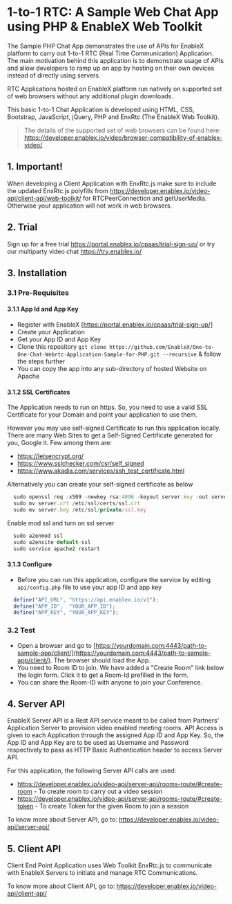# 1-to-1 RTC: A Sample Web Chat App using PHP & EnableX Web Toolkit

The Sample PHP Chat App demonstrates the use of APIs for EnableX platform to carry out 1-to-1 RTC (Real Time Communication) Application. The main motivation behind this application is to demonstrate usage of APIs and allow developers to ramp up on app by hosting on their own devices instead of directly using servers.

RTC Applications hosted on EnableX platform run natively on supported set of web browsers without any additional plugin downloads. 

This basic 1-to-1 Chat Application is developed using HTML, CSS, Bootstrap, JavaScript, jQuery, PHP and EnxRtc (The EnableX Web Toolkit). 

>The details of the supported set of web browsers can be found here:
https://developer.enablex.io/video/browser-compatibility-of-enablex-video/


## 1. Important!

When developing a Client Application with EnxRtc.js make sure to include the updated EnxRtc.js polyfills from https://developer.enablex.io/video-api/client-api/web-toolkit/ for RTCPeerConnection and getUserMedia. Otherwise your application will not work in web browsers.


## 2. Trial

Sign up for a free trial https://portal.enablex.io/cpaas/trial-sign-up/ or try our multiparty video chat https://try.enablex.io/


## 3. Installation

### 3.1 Pre-Requisites

#### 3.1.1 App Id and App Key 

* Register with EnableX [https://portal.enablex.io/cpaas/trial-sign-up/] 
* Create your Application
* Get your App ID and App Key
* Clone this repository `git clone https://github.com/EnableX/One-to-One-Chat-Webrtc-Application-Sample-for-PHP.git --recursive` & follow the steps further 
* You can copy the app into any sub-directory of hosted Website on Apache

#### 3.1.2 SSL Certificates

The Application needs to run on https. So, you need to use a valid SSL Certificate for your Domain and point your application to use them. 

However you may use self-signed Certificate to run this application locally. There are many Web Sites to get a Self-Signed Certificate generated for you, Google it. Few among them are:

* https://letsencrypt.org/
* https://www.sslchecker.com/csr/self_signed
* https://www.akadia.com/services/ssh_test_certificate.html

Alternatively you can create your self-signed certificate as below
```javascript
  sudo openssl req -x509 -newkey rsa:4096 -keyout server.key -out server.crt -days 10000 -nodes
  sudo mv server.crt /etc/ssl/certs/ssl.crt
  sudo mv server.key /etc/ssl/private/ssl.key
```
Enable mod ssl and turn on ssl server
```javascript
  sudo a2enmod ssl
  sudo a2ensite default-ssl
  sudo service apache2 restart
```

#### 3.1.3 Configure

* Before you can run this application, configure the service by editing `api/config.php` file to use your app ID and app key

```javascript
  define("API_URL",	"https://api.enablex.io/v1");
  define("APP_ID",	"YOUR_APP_ID");
  define("APP_KEY",	"YOUR_APP_KEY");
```

### 3.2 Test 

* Open a browser and go to [https://yourdomain.com:4443/path-to-sample-app/client/](https://yourdomain.com:4443/path-to-sample-app/client/). The browser should load the App. 
* You need to Room ID to join. We have added a "Create Room" link below the login form. Click it to get a Room-Id prefilled in the form. 
* You can share the Room-ID with anyone to join your Conference.


## 4. Server API

EnableX Server API is a Rest API service meant to be called from Partners' Application Server to provision video enabled
meeting rooms. API Access is given to each Application through the assigned App ID and App Key. So, the App ID and App Key
are to be used as Username and Password respectively to pass as HTTP Basic Authentication header to access Server API.

For this application, the following Server API calls are used:
* https://developer.enablex.io/video-api/server-api/rooms-route/#create-room - To create room to carry out a video session
* https://developer.enablex.io/video-api/server-api/rooms-route/#create-token - To create Token for the given Room to join a session

To know more about Server API, go to:
https://developer.enablex.io/video-api/server-api/


## 5. Client API

Client End Point Application uses Web Toolkit EnxRtc.js to communicate with EnableX Servers to initiate and manage RTC Communications.

To know more about Client API, go to:
https://developer.enablex.io/video-api/client-api/
